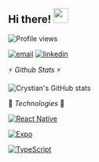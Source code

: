 ## Hi there! <img src="https://raw.githubusercontent.com/MartinHeinz/MartinHeinz/master/wave.gif" width="30px">

![Profile views](https://gpvc.arturio.dev/CrysLef)

[![email](https://img.shields.io/badge/Gmail-D14836?style=for-the-badge&logo=gmail&logoColor=white)](mailto:crystian.lf@gmail.com)
[![linkedin](https://img.shields.io/badge/LinkedIn-0077B5?style=for-the-badge&logo=linkedin&logoColor=white)](https://www.linkedin.com/in/crystian-lefundes/)

⚡ *Github Stats* ⚡  
  
![Crystian's GitHub stats](https://github-readme-stats.vercel.app/api?username=CrysLef&show_icons=true&theme=radical)  
  
🔨 *Technologies* 🔧  

[![React Native](https://img.shields.io/badge/React_Native-20232A?style=for-the-badge&logo=react&logoColor=61DAFB)](https://reactnative.dev/)

[![Expo](https://img.shields.io/badge/Expo-000020?style=for-the-badge&logo=Expo&logoColor=white)](https://expo.io/)

[![TypeScript](https://img.shields.io/badge/TypeScript-007ACC?style=for-the-badge&logo=typescript&logoColor=white)](https://www.typescriptlang.org/)


